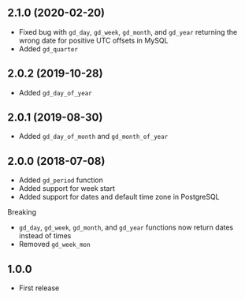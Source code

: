 ## 2.1.0 (2020-02-20)

- Fixed bug with `gd_day`, `gd_week`, `gd_month`, and `gd_year` returning the wrong date for positive UTC offsets in MySQL
- Added `gd_quarter`

## 2.0.2 (2019-10-28)

- Added `gd_day_of_year`

## 2.0.1 (2019-08-30)

- Added `gd_day_of_month` and `gd_month_of_year`

## 2.0.0 (2018-07-08)

- Added `gd_period` function
- Added support for week start
- Added support for dates and default time zone in PostgreSQL

Breaking

- `gd_day`, `gd_week`, `gd_month`, and `gd_year` functions now return dates instead of times
- Removed `gd_week_mon`

## 1.0.0

- First release
